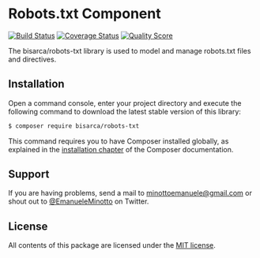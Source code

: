 Robots.txt Component
====================

[![Build Status](https://img.shields.io/travis/bisarca/robots-txt.svg)](https://travis-ci.org/bisarca/robots-txt)
[![Coverage Status](https://img.shields.io/coveralls/bisarca/robots-txt.svg)](https://coveralls.io/github/bisarca/robots-txt)
[![Quality Score](https://img.shields.io/scrutinizer/g/bisarca/robots-txt.svg)](https://scrutinizer-ci.com/g/bisarca/robots-txt)

The bisarca/robots-txt library is used to model and manage robots.txt files and
directives.

Installation
------------

Open a command console, enter your project directory and execute the
following command to download the latest stable version of this library:

```bash
$ composer require bisarca/robots-txt
```

This command requires you to have Composer installed globally, as explained
in the [installation chapter](https://getcomposer.org/doc/00-intro.md) of the
Composer documentation.

Support
-------

If you are having problems, send a mail to minottoemanuele@gmail.com or shout
out to [@EmanueleMinotto](https://twitter.com/EmanueleMinotto) on Twitter.

License
-------

All contents of this package are licensed under the [MIT license](LICENSE).
